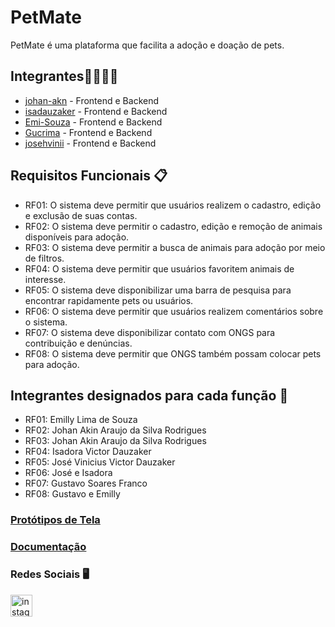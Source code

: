 # PetMate
PetMate é uma plataforma que facilita a adoção e doação de pets.

## Integrantes👨‍💻👩‍💻
- [johan-akn](https://github.com/johan-akn) - Frontend e Backend
- [isadauzaker](https://github.com/isadauzaker) - Frontend e Backend
- [Emi-Souza](https://github.com/Emi-Souza) - Frontend e Backend
- [Gucrima](https://github.com/Gucrima) - Frontend e Backend
- [josehvinii](https://github.com/josehvinii) - Frontend e Backend

## Requisitos Funcionais 📋

- RF01: O sistema deve permitir que usuários realizem o cadastro, edição e exclusão de suas contas.
- RF02: O sistema deve permitir o cadastro, edição e remoção de animais disponíveis para adoção.
- RF03: O sistema deve permitir a busca de animais para adoção por meio de filtros.
- RF04: O sistema deve permitir que usuários favoritem animais de interesse.
- RF05: O sistema deve disponibilizar uma barra de pesquisa para encontrar rapidamente pets ou usuários.
- RF06: O sistema deve permitir que usuários realizem comentários sobre o sistema.
- RF07: O sistema deve disponibilizar contato com ONGS para contribuição e denúncias. 
- RF08: O sistema deve permitir que ONGS também possam colocar pets para adoção.


## Integrantes designados para cada função 📝

- RF01: Emilly Lima de Souza
- RF02: Johan Akin Araujo da Silva Rodrigues
- RF03: Johan Akin Araujo da Silva Rodrigues
- RF04: Isadora Victor Dauzaker
- RF05: José Vinicius Victor Dauzaker
- RF06: José e Isadora
- RF07: Gustavo Soares Franco
- RF08: Gustavo e Emilly

### [Protótipos de Tela](https://www.figma.com/design/I4YY1hYlPScfRid7A6kSqP/SA-3a-Fase?node-id=0-1&t=hwEC0SaAc0CZ9Y58-1)
### [Documentação](https://docs.google.com/document/d/1TBU8-_BPHwepaxgek6Jtyi0G4E04BuEELcBfpENMvl4/edit?tab=t.0)


### Redes Sociais 🖥️
<a href="https://www.instagram.com/projeto_petmate/followers/?next=%2F"><img src="https://img.shields.io/static/v1?message=Instagram&logo=instagram&label=&color=E4405F&logoColor=white&labelColor=&style=for-the-badge" height="35" alt="instagram logo"  /></a>
